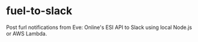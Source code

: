 # fuel-to-slack
Post furl notifications from Eve: Online's ESI API to Slack using local Node.js or AWS Lambda.

